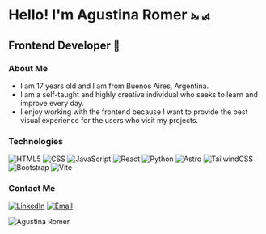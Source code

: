 <h1>Hello! I'm Agustina Romer ⦮ ⦯</h1>
<h2>Frontend Developer 🎨</h2>

### About Me
- I am 17 years old and I am from Buenos Aires, Argentina.
- I am a self-taught and highly creative individual who seeks to learn and improve every day.
- I enjoy working with the frontend because I want to provide the best visual experience for the users who visit my projects.

### Technologies
  ![HTML5](https://img.shields.io/badge/-HTML5-333333?style=flat&logo=HTML5)
  ![CSS](https://img.shields.io/badge/-CSS-333333?style=flat&logo=CSS3&logoColor=1572B6)
  ![JavaScript](https://img.shields.io/badge/-JavaScript-333333?style=flat&logo=javascript)
  ![React](https://img.shields.io/badge/-React-333333?style=flat&logo=React)
  ![Python](https://img.shields.io/badge/-Python-333333?style=flat&logo=Python)
  ![Astro](https://img.shields.io/badge/-Astro-333333?style=flat&logo=Astro)
  ![TailwindCSS](https://img.shields.io/badge/-TailwindCSS-333333?style=flat&logo=TailwindCSS)
  ![Bootstrap](https://img.shields.io/badge/-Bootstrap-333333?style=flat&logo=Bootstrap)
  ![Vite](https://img.shields.io/badge/-Vite-333333?style=flat&logo=Vite)
 

### Contact Me
<a href="https://www.linkedin.com/in/agustinaromer"><img alt="LinkedIn" src="https://img.shields.io/badge/LinkedIn-Agustina%20Romer-blue?style=flat-square&logo=linkedin"></a> 
<a href="agustinaromer6@gmail.com"><img alt="Email" src="https://img.shields.io/badge/Gmail-agustinaromer6@gmail.com-blue?style=flat-square&logo=gmail"></a>  


<p align="left"> <img src="https://komarev.com/ghpvc/?username=agusrom6&label=Profile%20views&color=0e75b6&style=flat" alt="Agustina Romer" /> </p>
